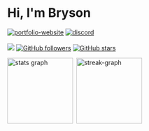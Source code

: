 # Hi, I'm Bryson

<a href="https://brysonward.com/"><img src="https://img.shields.io/badge/Portfolio_website-4285F4?&style=flat&logo=Google-chrome&logoColor=white" alt="portfolio-website"></a> <a href="https://discord.com/channels/844131858597806090">
         <img src="https://img.shields.io/badge/Discord-7289DA.svg?&style=flat&logo=discord&logoColor=white" alt="discord"/>
      </a>
</br>     
![](https://komarev.com/ghpvc/?username=brysonbw&color=20232a) [![GitHub followers](https://img.shields.io/github/followers/brysonbw.svg?style=social&label=Followers&maxAge=2592000)](https://github.com/brysonbw) [![GitHub stars](https://img.shields.io/github/stars/brysonbw.svg?style=social&label=Stars&maxAge=2592000)](https://github.com/brysonbw)
<div>
  <img src="https://github-readme-stats.vercel.app/api?hide_title=false&hide_rank=false&show_icons=true&count_private=true&disable_animations=false&theme=algolia&bg_color=20232a&title_color=BCA8FF&hide_border=true&username=brysonbw" height="150" alt="stats graph"  />&nbsp;
  <img src="http://github-readme-streak-stats.herokuapp.com?user=brysonbw&theme=shades-of-purple&hide_border=true&background=20232a&fire=42DD97&ring=BCA8FF&sideLabels=FFFFFF&currStreakLabel=FFFFFF&dates=BCA8FF&currStreakNum=42DD97&sideNums=42DD97&border=BCA8FF&stroke=BCA8FF" height="150" alt="streak-graph"/>
</div>
